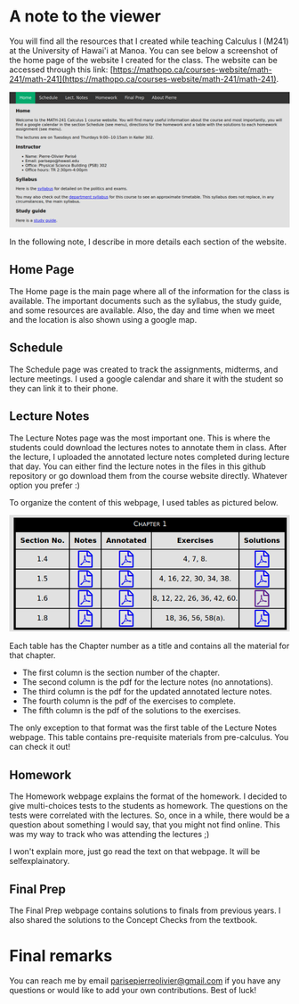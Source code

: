 # A note to the viewer
You will find all the resources that I created while teaching Calculus I (M241) at the University of Hawai'i at Manoa. You can see below a screenshot of the home page of the website I created for the class. The website can be accessed through this link: [https://mathopo.ca/courses-website/math-241/math-241](https://mathopo.ca/courses-website/math-241/math-241).

![Home page](M241-WebsiteScreenshot.png)

In the following note, I describe in more details each section of the website.

## Home Page 
The Home page is the main page where all of the information for the class is available. The important documents such as the syllabus, the study guide, and some resources are available. Also, the day and time when we meet and the location is also shown using a google map. 

## Schedule
The Schedule page was created to track the assignments, midterms, and lecture meetings. I used a google calendar and share it with the student so they can link it to their phone.

## Lecture Notes
The Lecture Notes page was the most important one. This is where the students could download the lectures notes to annotate them in class. After the lecture, I uploaded the annotated lecture notes completed during lecture that day. You can either find the lecture notes in the files in this github repository or go download them from the course website directly. Whatever option you prefer :) 

To organize the content of this webpage, I used tables as pictured below.

![Lecture Notes Tables](M241-lectureNotesTable.png)

Each table has the Chapter number as a title and contains all the material for that chapter. 
- The first column is the section number of the chapter.
- The second column is the pdf for the lecture notes (no annotations).
- The third column is the pdf for the updated annotated lecture notes.
- The fourth column is the pdf of the exercises to complete.
- The fifth column is the pdf of the solutions to the exercises.

The only exception to that format was the first table of the Lecture Notes webpage. This table contains pre-requisite materials from pre-calculus. You can check it out!

## Homework
The Homework webpage explains the format of the homework. I decided to give multi-choices tests to the students as homework. The questions on the tests were correlated with the lectures. So, once in a while, there would be a question about something I would say, that you might not find online. This was my way to track who was attending the lectures ;) 

I won't explain more, just go read the text on that webpage. It will be selfexplainatory. 

## Final Prep
The Final Prep webpage contains solutions to finals from previous years. I also shared the solutions to the Concept Checks from the textbook. 

# Final remarks
You can reach me by email parisepierreolivier@gmail.com if you have any questions or would like to add your own contributions.
Best of luck!


